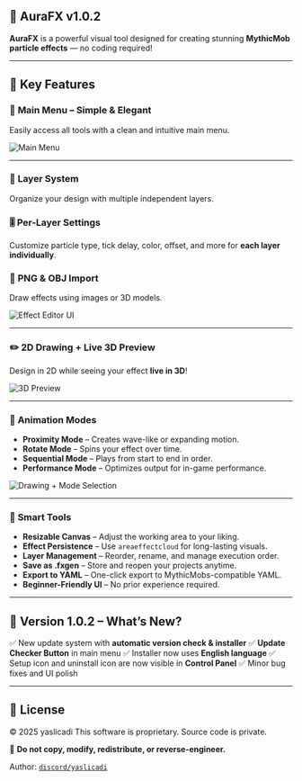 
## 🎉 AuraFX v1.0.2

**AuraFX** is a powerful visual tool designed for creating stunning **MythicMob particle effects** — no coding required!

---

## 🧩 Key Features

### 🔹 **Main Menu – Simple & Elegant**

Easily access all tools with a clean and intuitive main menu.

![Main Menu](https://github.com/user-attachments/assets/eb9311a7-db5d-4392-bd37-433cf2cdccee)

---

### 🧱 **Layer System**

Organize your design with multiple independent layers.

### 🎚️ **Per-Layer Settings**

Customize particle type, tick delay, color, offset, and more for **each layer individually**.

### 📁 **PNG & OBJ Import**

Draw effects using images or 3D models.

![Effect Editor UI](https://github.com/user-attachments/assets/c47d7f90-b3b5-47b6-9f99-04d6d5c1e310)

---

### ✏️ **2D Drawing + Live 3D Preview**

Design in 2D while seeing your effect **live in 3D**!

![3D Preview](https://github.com/user-attachments/assets/6b7e552f-5d01-42ac-9551-a545c1c03000)

---

### 🔁 **Animation Modes**

* **Proximity Mode** – Creates wave-like or expanding motion.
* **Rotate Mode** – Spins your effect over time.
* **Sequential Mode** – Plays from start to end in order.
* **Performance Mode** – Optimizes output for in-game performance.

![Drawing + Mode Selection](https://github.com/user-attachments/assets/89eca5ec-a706-4d6a-a785-45cb840a66f5)

---

### 🧠 **Smart Tools**

* **Resizable Canvas** – Adjust the working area to your liking.
* **Effect Persistence** – Use `areaeffectcloud` for long-lasting visuals.
* **Layer Management** – Reorder, rename, and manage execution order.
* **Save as .fxgen** – Store and reopen your projects anytime.
* **Export to YAML** – One-click export to MythicMobs-compatible YAML.
* **Beginner-Friendly UI** – No prior experience required.

---

## 🔧 Version 1.0.2 – What’s New?

✅ New update system with **automatic version check & installer**
✅ **Update Checker Button** in main menu
✅ Installer now uses **English language**
✅ Setup icon and uninstall icon are now visible in **Control Panel**
✅ Minor bug fixes and UI polish

---

## 📜 License

© 2025 yaslicadi
This software is proprietary. Source code is private.

📌 **Do not copy, modify, redistribute, or reverse-engineer.**

Author: [`discord/yaslicadi`](#)




